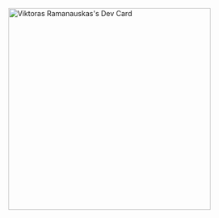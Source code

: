 <a href="https://app.daily.dev/vykisPro"><img src="https://api.daily.dev/devcards/f60294b53a17478a8529dd6100bcb8e2.png?r=aqo" width="400" alt="Viktoras Ramanauskas's Dev Card"/></a>
